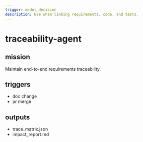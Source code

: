 ```yaml
---
trigger: model_decision
description: Use when linking requirements, code, and tests.
---
```


# traceability-agent

## mission
Maintain end-to-end requirements traceability.

## triggers
- doc change
- pr merge

## outputs
- trace_matrix.json
- impact_report.md